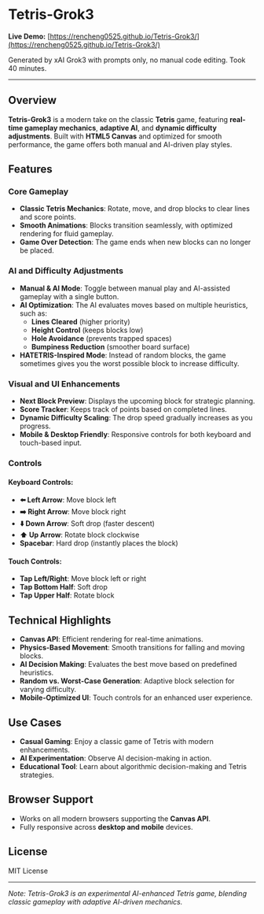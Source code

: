 # **Tetris-Grok3**

**Live Demo:** [https://rencheng0525.github.io/Tetris-Grok3/](https://rencheng0525.github.io/Tetris-Grok3/)

Generated by xAI Grok3 with prompts only, no manual code editing. Took 40 minutes.

---

## **Overview**
**Tetris-Grok3** is a modern take on the classic **Tetris** game, featuring **real-time gameplay mechanics**, **adaptive AI**, and **dynamic difficulty adjustments**. Built with **HTML5 Canvas** and optimized for smooth performance, the game offers both manual and AI-driven play styles.

## **Features**

### **Core Gameplay**
- **Classic Tetris Mechanics**: Rotate, move, and drop blocks to clear lines and score points.
- **Smooth Animations**: Blocks transition seamlessly, with optimized rendering for fluid gameplay.
- **Game Over Detection**: The game ends when new blocks can no longer be placed.

### **AI and Difficulty Adjustments**
- **Manual & AI Mode**: Toggle between manual play and AI-assisted gameplay with a single button.
- **AI Optimization**: The AI evaluates moves based on multiple heuristics, such as:
  - **Lines Cleared** (higher priority)
  - **Height Control** (keeps blocks low)
  - **Hole Avoidance** (prevents trapped spaces)
  - **Bumpiness Reduction** (smoother board surface)
- **HATETRIS-Inspired Mode**: Instead of random blocks, the game sometimes gives you the worst possible block to increase difficulty.

### **Visual and UI Enhancements**
- **Next Block Preview**: Displays the upcoming block for strategic planning.
- **Score Tracker**: Keeps track of points based on completed lines.
- **Dynamic Difficulty Scaling**: The drop speed gradually increases as you progress.
- **Mobile & Desktop Friendly**: Responsive controls for both keyboard and touch-based input.

### **Controls**
#### **Keyboard Controls:**
- **⬅️ Left Arrow**: Move block left
- **➡️ Right Arrow**: Move block right
- **⬇️ Down Arrow**: Soft drop (faster descent)
- **⬆️ Up Arrow**: Rotate block clockwise
- **Spacebar**: Hard drop (instantly places the block)

#### **Touch Controls:**
- **Tap Left/Right**: Move block left or right
- **Tap Bottom Half**: Soft drop
- **Tap Upper Half**: Rotate block

## **Technical Highlights**
- **Canvas API**: Efficient rendering for real-time animations.
- **Physics-Based Movement**: Smooth transitions for falling and moving blocks.
- **AI Decision Making**: Evaluates the best move based on predefined heuristics.
- **Random vs. Worst-Case Generation**: Adaptive block selection for varying difficulty.
- **Mobile-Optimized UI**: Touch controls for an enhanced user experience.

## **Use Cases**
- **Casual Gaming**: Enjoy a classic game of Tetris with modern enhancements.
- **AI Experimentation**: Observe AI decision-making in action.
- **Educational Tool**: Learn about algorithmic decision-making and Tetris strategies.

## **Browser Support**
- Works on all modern browsers supporting the **Canvas API**.
- Fully responsive across **desktop and mobile** devices.

## **License**
MIT License

---

*Note: Tetris-Grok3 is an experimental AI-enhanced Tetris game, blending classic gameplay with adaptive AI-driven mechanics.*
